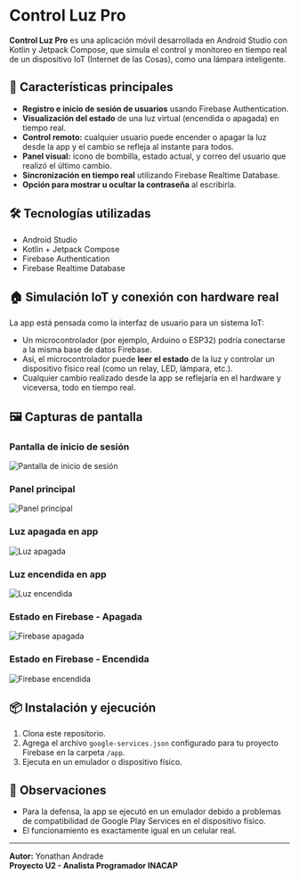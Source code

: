 # Control Luz Pro

**Control Luz Pro** es una aplicación móvil desarrollada en Android Studio con Kotlin y Jetpack Compose, que simula el control y monitoreo en tiempo real de un dispositivo IoT (Internet de las Cosas), como una lámpara inteligente.

## 🚀 Características principales

- **Registro e inicio de sesión de usuarios** usando Firebase Authentication.
- **Visualización del estado** de una luz virtual (encendida o apagada) en tiempo real.
- **Control remoto:** cualquier usuario puede encender o apagar la luz desde la app y el cambio se refleja al instante para todos.
- **Panel visual:** ícono de bombilla, estado actual, y correo del usuario que realizó el último cambio.
- **Sincronización en tiempo real** utilizando Firebase Realtime Database.
- **Opción para mostrar u ocultar la contraseña** al escribirla.

## 🛠️ Tecnologías utilizadas

- Android Studio
- Kotlin + Jetpack Compose
- Firebase Authentication
- Firebase Realtime Database

## 🏠 Simulación IoT y conexión con hardware real

La app está pensada como la interfaz de usuario para un sistema IoT:  
- Un microcontrolador (por ejemplo, Arduino o ESP32) podría conectarse a la misma base de datos Firebase.
- Así, el microcontrolador puede **leer el estado** de la luz y controlar un dispositivo físico real (como un relay, LED, lámpara, etc.).
- Cualquier cambio realizado desde la app se reflejaría en el hardware y viceversa, todo en tiempo real.

## 🖼️ Capturas de pantalla

### Pantalla de inicio de sesión
![Pantalla de inicio de sesión](login.png)

### Panel principal
![Panel principal](panel.png.png)

### Luz apagada en app
![Luz apagada](apagada.png.png)

### Luz encendida en app
![Luz encendida](encendida.png.png)

### Estado en Firebase - Apagada
![Firebase apagada](firebase-apagada.png.png)

### Estado en Firebase - Encendida
![Firebase encendida](firebase-encendida.png.png)


## 📦 Instalación y ejecución

1. Clona este repositorio.
2. Agrega el archivo `google-services.json` configurado para tu proyecto Firebase en la carpeta `/app`.
3. Ejecuta en un emulador o dispositivo físico.

## 📝 Observaciones

- Para la defensa, la app se ejecutó en un emulador debido a problemas de compatibilidad de Google Play Services en el dispositivo físico.
- El funcionamiento es exactamente igual en un celular real.

---

**Autor:** Yonathan Andrade  
**Proyecto U2 - Analista Programador INACAP**
